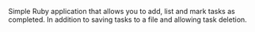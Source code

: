 Simple Ruby application that allows you to add, list and mark tasks as completed. In addition to saving tasks to a file and allowing task deletion.
